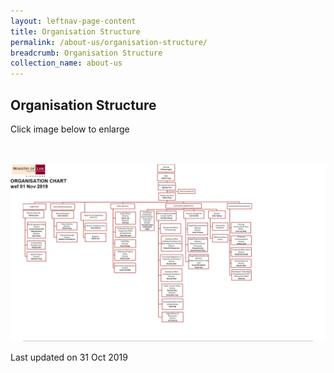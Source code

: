 ```yaml
---
layout: leftnav-page-content
title: Organisation Structure
permalink: /about-us/organisation-structure/
breadcrumb: Organisation Structure
collection_name: about-us
---
```


Organisation Structure
---

Click image below to enlarge
<div class="image">
  <a href="/files/MINLAWORGCHART01November2019.pdf">
    <br>
    <br>
    <img src="/images/MinlawOrgChart01November2019.png" title="Organisation Structure" alt="Organisation Structure">
  </a>
</div>

<p class="right-side-updated">Last updated on 31 Oct 2019</p>
